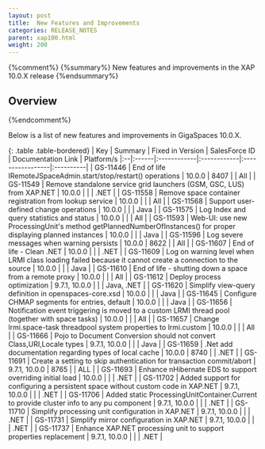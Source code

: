 ```yaml
---
layout: post
title:  New Features and Improvements
categories: RELEASE_NOTES
parent: xap100.html
weight: 200
---
```


{%comment%}
{%summary%} New features and improvements in the XAP 10.0.X release {%endsummary%}

## Overview
{%endcomment%}

Below is a list of new features and improvements in GigaSpaces 10.0.X.


{: .table .table-bordered}
| Key | Summary | Fixed in Version | SalesForce ID | Documentation Link | Platform/s
|:--|:------|:------------|:------------|:-----------------|:----------|
| GS-11446 | End of life IRemoteJSpaceAdmin.start/stop/restart() operations | 10.0.0 | 8407 | | All |
| GS-11549 | Remove standalone service grid launchers (GSM, GSC, LUS) from XAP.NET | 10.0.0 |  | | .NET |
| GS-11558 | Remove space container registration from lookup service | 10.0.0 | | | All |
| GS-11568 | Support user-defined change operations | 10.0.0 | | | Java |
| GS-11575 | Log Index and query statistics and status | 10.0.0 | | | All |
| GS-11593 | Web-UI: use new ProcessingUnit's method getPlannedNumberOfInstances() for proper displaying planned instances | 10.0.0 | | | Java |
| GS-11596 | Log severe messages when warning persists | 10.0.0 | 8622 | | All |
| GS-11607 | End of life - Clean .NET | 10.0.0 | | | .NET |
| GS-11609 | Log on warning level when LRMI class loading failed because it cannot create a connection to the source | 10.0.0 | | | Java |
| GS-11610 | End of life - shutting down a space from a remote proxy | 10.0.0 | | | All |
| GS-11612 | Deploy process optimization | 9.7.1, 10.0.0 | | | Java, .NET |
| GS-11620 | Simplify view-query definition in openspaces-core.xsd | 10.0.0 | | | Java |
| GS-11645 | Configure CHMAP segments for entries, default | 10.0.0 | | | Java |
| GS-11656 | Notification event triggering is moved to a custom LRMI thread pool (together with space tasks) | 10.0.0 | | | All |
| GS-11657 | Change lrmi.space-task threadpool system properties to lrmi.custom | 10.0.0 | | | All |
| GS-11666 | Pojo to Document Conversion should not convert Class,URI,Locale types | 9.7.1, 10.0.0 | | | Java |
| GS-11659 | .Net add documentation regarding types of local cache | 10.0.0 | 8740 | | .NET |
| GS-11691 | Create a setting to skip authentication for transaction commit/abort | 9.7.1, 10.0.0 | 8765 | | ALL |
| GS-11693 | Enhance nHibernate EDS to support overriding initial load | 10.0.0 | | | .NET |
| GS-11702 | Added support for configuring a persistent space without custom code in XAP.NET | 9.7.1, 10.0.0 | | | .NET |
| GS-11706 | Added static ProcessingUnitContainer.Current to provide cluster info to any pu component | 9.7.1, 10.0.0 | | | .NET |
| GS-11710 | Simplify processing unit configuration in XAP.NET | 9.7.1, 10.0.0 | | | .NET |
| GS-11731 | Simplify mirror configuration in XAP.NET | 9.7.1, 10.0.0 | | | .NET |
| GS-11737 | Enhance XAP.NET processing unit to support properties replacement | 9.7.1, 10.0.0 | | | .NET |